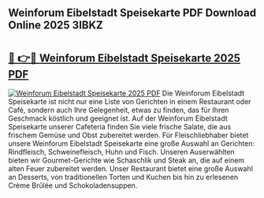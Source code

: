 ## Weinforum Eibelstadt Speisekarte PDF Download Online 2025 3IBKZ

# <h2><a href="http://gc9ab8.nevu.top/?p=Weinforum+Eibelstadt+Speisekarte">🔗 👉🔴 Weinforum Eibelstadt Speisekarte 2025 PDF</a></h2>

[![Weinforum Eibelstadt Speisekarte 2025 PDF](https://i.imgur.com/dBaPXMq.png)](http://gc9ab8.nevu.top/?p=Weinforum+Eibelstadt+Speisekarte)
Die Weinforum Eibelstadt Speisekarte ist nicht nur eine Liste von Gerichten in einem Restaurant oder Café, sondern auch Ihre Gelegenheit, etwas zu finden, das für Ihren Geschmack köstlich und geeignet ist. Auf der Weinforum Eibelstadt Speisekarte unserer Cafeteria finden Sie viele frische Salate, die aus frischem Gemüse und Obst zubereitet werden. Für Fleischliebhaber bietet unsere Weinforum Eibelstadt Speisekarte eine große Auswahl an Gerichten: Rindfleisch, Schweinefleisch, Huhn und Fisch. Unseren Auserwählten bieten wir Gourmet-Gerichte wie Schaschlik und Steak an, die auf einem alten Feuer zubereitet werden. Unser Restaurant bietet eine große Auswahl an Desserts, von traditionellen Torten und Kuchen bis hin zu erlesenen Crème Brûlée und Schokoladensuppen.
